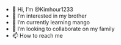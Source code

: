 - 👋 Hi, I’m @Kimhour1233
- 👀 I’m interested in my brother
- 🌱 I’m currently learning mango
- 💞️ I’m looking to collaborate on my family
- 📫 How to reach me 

<!---
Kimhour1233/Kimhour1233 is a ✨ special ✨ repository because its `README.md` (this file) appears on your GitHub profile.
You can click the Preview link to take a look at your changes.
--->
